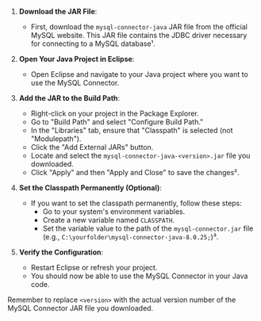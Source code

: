 1. **Download the JAR File**:
   - First, download the `mysql-connector-java` JAR file from the official MySQL website. This JAR file contains the JDBC driver necessary for connecting to a MySQL database¹.

2. **Open Your Java Project in Eclipse**:
   - Open Eclipse and navigate to your Java project where you want to use the MySQL Connector.

3. **Add the JAR to the Build Path**:
   - Right-click on your project in the Package Explorer.
   - Go to "Build Path" and select "Configure Build Path."
   - In the "Libraries" tab, ensure that "Classpath" is selected (not "Modulepath").
   - Click the "Add External JARs" button.
   - Locate and select the `mysql-connector-java-<version>.jar` file you downloaded.
   - Click "Apply" and then "Apply and Close" to save the changes².

4. **Set the Classpath Permanently (Optional)**:
   - If you want to set the classpath permanently, follow these steps:
     - Go to your system's environment variables.
     - Create a new variable named `CLASSPATH`.
     - Set the variable value to the path of the `mysql-connector.jar` file (e.g., `C:\yourfolder\mysql-connector-java-8.0.25;`)³.

5. **Verify the Configuration**:
   - Restart Eclipse or refresh your project.
   - You should now be able to use the MySQL Connector in your Java code.

Remember to replace `<version>` with the actual version number of the MySQL Connector JAR file you downloaded. 

